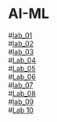 # AI-ML
#[lab_01](https://github.com/2303A51859/AI-ML/blob/main/assignment_1.ipynb)\
#[lab_02](https://github.com/2303A51859/AI-ML/blob/main/Lab02_AIML_.ipynb)\
#[lab_03](https://github.com/2303A51859/AI-ML/blob/main/Lab3_AIML.ipynb)\
#[Lab_04](https://github.com/2303A51859/AI-ML/blob/main/ASSIGNMENT_04.ipynb)\
#[Lab_05](https://github.com/2303A51859/AI-ML/blob/main/ASSIGNMENT_5.ipynb)\
#[Lab_06](https://github.com/2303A51859/AI-ML/blob/main/ASSIGNMENT_6.ipynb)\
#[lab_07](https://github.com/2303A51859/AI-ML/blob/main/Assignment_7.ipynb)\
#[Lab_08](https://github.com/2303A51859/AI-ML/blob/main/ASSIGNMENT_8.ipynb)\
#[lab_09](https://github.com/2303A51859/AI-ML/blob/main/Assignment_9.ipynb)\
#[Lab 10](https://github.com/2303A51859/AI-ML/blob/main/Assignment_10.ipynb)
